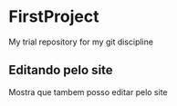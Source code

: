 # FirstProject
My trial repository for my git discipline

## Editando pelo site
Mostra que tambem posso editar pelo site
